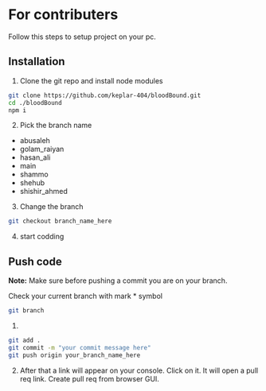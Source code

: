 # For contributers
Follow this steps to setup project on your pc.

## Installation

1. Clone the git repo and install node modules
```bash 
git clone https://github.com/keplar-404/bloodBound.git
cd ./bloodBound
npm i
```

2. Pick the branch name 
* abusaleh
* golam_raiyan
* hasan_ali
* main
* shammo
* shehub
* shishir_ahmed

3. Change the branch 
```bash
git checkout branch_name_here
```
4. start codding

## Push code
**Note:** Make sure before pushing a commit you are on your branch. 

Check your current branch with mark * symbol
```bash 
git branch
```
1. 
```bash 
git add .
git commit -m "your commit message here"
git push origin your_branch_name_here
```
2. After that a link will appear on your console. Click on it. It will open a pull req link. Create pull req from browser GUI.
